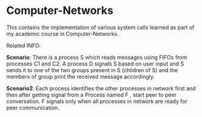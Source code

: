 # Computer-Networks

This contains the implementation of various system calls learned as part of my academic course in Computer-Networks.

Related INFO:

__Scenario__:
 There is a process S which reads messages using FIFOs from processes C1 and C2. A process D signals S based on user input and S sends it to one of the two groups    present in S (children of S) and the members of group print the received message accordingly.
 
 
 __Scenario2__:
 Each process identifies the other processes in network first and then after getting signal from a Process named F , start peer to peer conversation. F signals only when all processes in  network are ready for peer communication.
